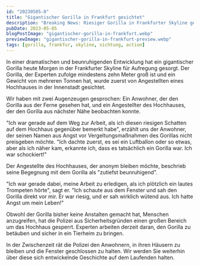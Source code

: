 ```yaml
---
id: "20230505-0"
title: "Gigantischer Gorilla in Frankfurt gesichtet"
description: "Breaking News: Riesiger Gorilla in Frankfurter Skyline gesichtet!"
pubDate: 2023-05-05
blogPostImage: "gigantischer-gorilla-in-frankfurt.webp"
previewImage: "gigantischer-gorilla-in-frankfurt-preview.webp"
tags: [gorilla, frankfur, skyline, sichtung, action]
---
```


In einer dramatischen und beunruhigenden Entwicklung hat ein gigantischer Gorilla heute Morgen in der Frankfurter Skyline für Aufregung gesorgt. Der Gorilla, der Experten zufolge mindestens zehn Meter groß ist und ein Gewicht von mehreren Tonnen hat, wurde zuerst von Angestellten eines Hochhauses in der Innenstadt gesichtet.

Wir haben mit zwei Augenzeugen gesprochen: Ein Anwohner, der den Gorilla aus der Ferne gesehen hat, und ein Angestellter des Hochhauses, der den Gorilla aus nächster Nähe beobachten konnte.

"Ich war gerade auf dem Weg zur Arbeit, als ich diesen riesigen Schatten auf dem Hochhaus gegenüber bemerkt habe", erzählt uns der Anwohner, der seinen Namen aus Angst vor Vergeltungsmaßnahmen des Gorillas nicht preisgeben möchte. "Ich dachte zuerst, es sei ein Luftballon oder so etwas, aber als ich näher kam, erkannte ich, dass es tatsächlich ein Gorilla war. Ich war schockiert!"

Der Angestellte des Hochhauses, der anonym bleiben möchte, beschrieb seine Begegnung mit dem Gorilla als "zutiefst beunruhigend".

"Ich war gerade dabei, meine Arbeit zu erledigen, als ich plötzlich ein lautes Trompeten hörte", sagt er. "Ich schaute aus dem Fenster und sah den Gorilla direkt vor mir. Er war riesig, und er sah wirklich wütend aus. Ich hatte Angst um mein Leben!"

Obwohl der Gorilla bisher keine Anstalten gemacht hat, Menschen anzugreifen, hat die Polizei aus Sicherheitsgründen einen großen Bereich um das Hochhaus gesperrt. Experten arbeiten derzeit daran, den Gorilla zu betäuben und sicher in ein Tierheim zu bringen.

In der Zwischenzeit rät die Polizei den Anwohnern, in ihren Häusern zu bleiben und die Fenster geschlossen zu halten. Wir werden Sie weiterhin über diese sich entwickelnde Geschichte auf dem Laufenden halten.

